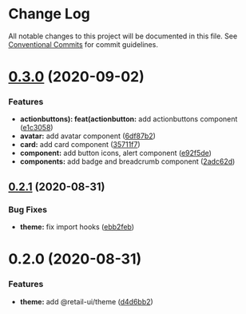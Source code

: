 # Change Log

All notable changes to this project will be documented in this file.
See [Conventional Commits](https://conventionalcommits.org) for commit guidelines.

# [0.3.0](https://github.com/sondh0127/retail-ui/compare/@retail-ui/theme@0.2.1...@retail-ui/theme@0.3.0) (2020-09-02)

### Features

- **actionbuttons): feat(actionbutton:** add actionbuttons component ([e1c3058](https://github.com/sondh0127/retail-ui/commit/e1c305831a7686428e50f4abbf76164587eaff5b))
- **avatar:** add avatar component ([6df87b2](https://github.com/sondh0127/retail-ui/commit/6df87b2b61a28668c394a0b4c91f362f33f2fef8))
- **card:** add card component ([35711f7](https://github.com/sondh0127/retail-ui/commit/35711f790c17fba1dd0fab33277d52efa078cc26))
- **component:** add button icons, alert component ([e92f5de](https://github.com/sondh0127/retail-ui/commit/e92f5de07025ad510decc6dd76896934e5581a9e))
- **components:** add badge and breadcrumb component ([2adc62d](https://github.com/sondh0127/retail-ui/commit/2adc62d38280eccc5c2ec5f714a48217c622cb3b))

## [0.2.1](https://github.com/sondh0127/retail-ui/compare/@retail-ui/theme@0.2.0...@retail-ui/theme@0.2.1) (2020-08-31)

### Bug Fixes

- **theme:** fix import hooks ([ebb2feb](https://github.com/sondh0127/retail-ui/commit/ebb2febab88b0d329b1bdc7df9bb658cfa7b2732))

# 0.2.0 (2020-08-31)

### Features

- **theme:** add @retail-ui/theme ([d4d6bb2](https://github.com/sondh0127/retail-ui/commit/d4d6bb276fc7cc437c97f279fe54df1096098960))
